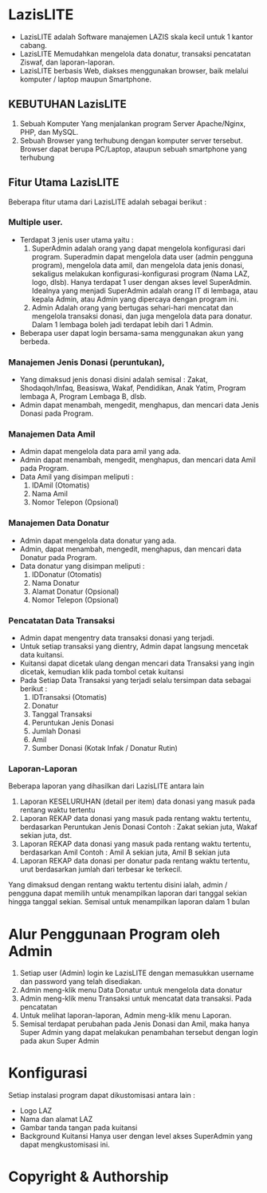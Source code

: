 # LazisLITE
- LazisLITE adalah Software manajemen LAZIS skala kecil untuk 1 kantor cabang. 
- LazisLITE Memudahkan mengelola data donatur, transaksi pencatatan Ziswaf, dan laporan-laporan.
- LazisLITE berbasis Web, diakses menggunakan browser, baik melalui komputer / laptop maupun Smartphone. 

## KEBUTUHAN LazisLITE
1. Sebuah Komputer Yang menjalankan program Server Apache/Nginx, PHP, dan MySQL.
2. Sebuah Browser yang terhubung dengan komputer server tersebut.  
   Browser dapat berupa PC/Laptop, ataupun sebuah smartphone yang terhubung 

## Fitur Utama LazisLITE
Beberapa fitur utama dari LazisLITE adalah sebagai berikut : 

### Multiple user. 
- Terdapat 3 jenis user utama yaitu : 
  1. SuperAdmin
     adalah orang yang dapat mengelola konfigurasi dari program. Superadmin dapat mengelola data user (admin pengguna program), mengelola data amil, dan mengelola data jenis donasi, sekaligus melakukan konfigurasi-konfigurasi program (Nama LAZ, logo, dlsb).
     Hanya terdapat 1 user dengan akses level SuperAdmin. Idealnya yang menjadi SuperAdmin adalah orang IT di lembaga, atau kepala Admin, atau Admin yang dipercaya dengan program ini. 
  2. Admin
     Adalah orang yang bertugas sehari-hari mencatat dan mengelola transaksi donasi, dan juga mengelola data para donatur.  Dalam 1 lembaga boleh jadi terdapat lebih dari 1 Admin.
- Beberapa user dapat login bersama-sama menggunakan akun yang berbeda.


### Manajemen Jenis Donasi (peruntukan), 
- Yang dimaksud jenis donasi disini adalah semisal : Zakat, Shodaqoh/Infaq, Beasiswa, Wakaf, Pendidikan, Anak Yatim, Program lembaga A, Program Lembaga B, dlsb.
- Admin dapat menambah, mengedit, menghapus, dan mencari data Jenis Donasi pada Program.

### Manajemen Data Amil
- Admin dapat mengelola data para amil yang ada. 
- Admin dapat menambah, mengedit, menghapus, dan mencari data Amil pada Program.  
- Data Amil yang disimpan meliputi : 
    1. IDAmil (Otomatis)
    2. Nama Amil
    3. Nomor Telepon (Opsional)

### Manajemen Data Donatur
- Admin dapat mengelola data donatur yang ada. 
- Admin, dapat menambah, mengedit, menghapus, dan mencari data Donatur pada Program.
- Data donatur yang disimpan meliputi : 
    1. IDDonatur (Otomatis)
    2. Nama Donatur
    3. Alamat Donatur (Opsional)
    4. Nomor Telepon (Opsional)

### Pencatatan Data Transaksi
- Admin dapat mengentry data transaksi donasi yang terjadi. 
- Untuk setiap transaksi yang dientry, Admin dapat langsung mencetak data kuitansi. 
- Kuitansi dapat dicetak ulang dengan mencari data Transaksi yang ingin dicetak, kemudian klik pada tombol cetak kuitansi 
- Pada Setiap Data Transaksi yang terjadi selalu tersimpan data sebagai berikut : 
    1. IDTransaksi (Otomatis)
    2. Donatur
    3. Tanggal Transaksi
    4. Peruntukan Jenis Donasi
    5. Jumlah Donasi
    6. Amil
    7. Sumber Donasi (Kotak Infak / Donatur Rutin)


### Laporan-Laporan
Beberapa laporan yang dihasilkan dari LazisLITE antara lain
1. Laporan KESELURUHAN (detail per item) data donasi yang masuk pada rentang waktu tertentu 
2. Laporan REKAP data donasi yang masuk pada rentang waktu tertentu, berdasarkan Peruntukan Jenis Donasi
   Contoh : Zakat sekian juta, Wakaf sekian juta, dst. 
3. Laporan REKAP data donasi yang masuk pada rentang waktu tertentu, berdasarkan Amil 
   Contoh : Amil A sekian juta, Amil B sekian juta
4. Laporan REKAP data donasi per donatur pada rentang waktu tertentu, urut berdasarkan jumlah dari terbesar ke terkecil. 

Yang dimaksud dengan rentang waktu tertentu disini ialah, admin / pengguna dapat memilih untuk menampilkan laporan dari tanggal sekian hingga tanggal sekian. Semisal untuk menampilkan laporan dalam 1 bulan  


# Alur Penggunaan Program oleh Admin
1. Setiap user (Admin) login ke LazisLITE dengan memasukkan username dan password yang telah disediakan. 
2. Admin meng-klik menu Data Donatur untuk mengelola data donatur
3. Admin meng-klik menu Transaksi untuk mencatat data transaksi. Pada pencatatan 
4. Untuk melihat laporan-laporan, Admin meng-klik menu Laporan. 
5. Semisal terdapat perubahan pada Jenis Donasi dan Amil, maka hanya Super Admin yang dapat melakukan penambahan tersebut dengan login pada akun Super Admin

# Konfigurasi
Setiap instalasi program dapat dikustomisasi antara lain : 
- Logo LAZ
- Nama dan alamat LAZ
- Gambar tanda tangan pada kuitansi
- Background Kuitansi
Hanya user dengan level akses SuperAdmin yang dapat mengkustomisasi ini.

# Copyright & Authorship



























